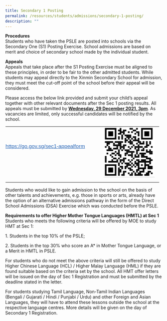 ```yaml
---
title: Secondary 1 Posting
permalink: /resources/students/admissions/secondary-1-posting/
description: ""
---
```

**Procedures** <br>
Students who have taken the PSLE are posted into schools via the Secondary One (S1) Posting Exercise. School admissions are based on merit and choice of secondary school made by the individual student.

  

**Appeals** <br>
Appeals that take place after the S1 Posting Exercise must be aligned to these principles, in order to be fair to the other admitted students. While students may appeal directly to the Xinmin Secondary School for admission, they must meet the cut-off point of the school before their appeal will be considered.

  

Please access the below link provided and submit your child’s appeal together with other relevant documents after the Sec 1 posting results. All appeals must be submitted by&nbsp;**<u>Wednesday, 29 December 2021, 3pm</u>**. As vacancies are limited, only successful candidates will be notified by the school.

  

<table style="margin: auto; outline: 0px; padding: 0px; border-collapse: collapse; clear: both; border: 1px solid transparent; table-layout: fixed;" class="ive_eobj_center ives_tab_kosong"><tbody style="margin: 0px; outline: 0px; padding: 0px;"><tr style="margin: 0px; outline: 0px; padding: 0px;"><td style="margin: 0px; outline: 0px; padding: 0px 15px 15px 0px; vertical-align: top;" width="300px"><br style="margin: 0px; outline: 0px; padding: 0px;"><br style="margin: 0px; outline: 0px; padding: 0px;"><br style="margin: 0px; outline: 0px; padding: 0px;"><div style="margin: 0px; outline: 0px; padding: 0px; line-height: 24.99px; color: rgb(0, 0, 0); font-family: Helvetica, sans-serif; font-size: 17px; font-weight: 400;"><a style="margin: 0px; outline: 0px; padding: 0px; color: rgb(42, 103, 183); text-decoration: underline;" target="_blank" href="https://go.gov.sg/sec1-appealform">https://go.gov.sg/sec1-appealform</a></div></td><td style="margin: 0px; outline: 0px; padding: 0px 15px 15px 0px; vertical-align: top;"><div style="margin: 0px; outline: 0px; padding: 0px; line-height: 24.99px; color: rgb(0, 0, 0); font-family: Helvetica, sans-serif; font-size: 17px; font-weight: 400;"><img style="margin: auto; outline: 0px; padding: 0px; border: none; max-width: 100%; clear: both; display: block; width: 163px; height: 162px;" class="ive_eobj_center" alt="Sec1Appeal.jpg" src="/images/Sec1Appeal.jpeg"></div></td></tr></tbody></table>

Students who would like to gain admission to the school on the basis of other talents and achievements, e.g. those in sports or arts, already have the option of an alternative admissions pathway in the form of the Direct School Admissions (DSA) Exercise which was conducted before the PSLE.

  

**Requirements to offer Higher Mother Tongue Languages (HMTL) at Sec 1** <br>
Students who meets the following criteria will be offered by MOE to study HMT at Sec 1:

1\. Students in the top 10% of the PSLE;

2\. Students in the top 30% who score an A\* in Mother Tongue Language, or a Merit in HMTL in PSLE.

  

For students who do not meet the above criteria will still be offered to study Higher Chinese Language (HCL) / Higher Malay Language (HML) if they are found suitable based on the criteria set by the school. All HMT offer letters will be issued on the day of Sec 1 Registration and must be submitted by the deadline stated in the letter.

  

For students studying Tamil Language, Non-Tamil Indian Languages (Bengali / Gujarati / Hindi / Punjabi / Urdu) and other Foreign and Asian Languages, they will have to attend these lessons outside the school at the respective language centres. More details will be given on the day of Secondary 1 Registration.